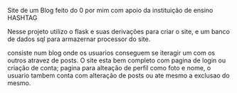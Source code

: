 Site de um Blog feito do 0 por mim com apoio da instituição de ensino HASHTAG

Nesse projeto utilizo o flask e suas derivações para criar o site, e um banco de dados sql para armazernar processor do site.

consiste num blog onde os usuarios conseguem se iteragir um com os outros atravez de posts. O site esta bem completo com pagina de login ou criação de conta;
pagina para alteação de perfil como foto e nome, o usuario tambem conta com alteração de posts ou ate mesmo a exclusao do mesmo.
